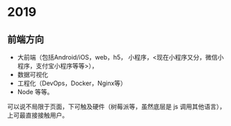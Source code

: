 # 2019

## 前端方向

- 大前端（包括Android/iOS，web，h5， 小程序，<现在小程序又分，微信小程序，支付宝小程序等等>），
- 数据可视化
- 工程化（DevOps，Docker，Nginx等）
- Node 等等。

可以说不局限于页面，下可触及硬件（树莓派等，虽然底层是 js 调用其他语言），上可最直接接触用户。








